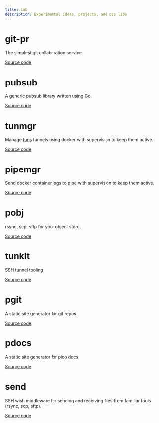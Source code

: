 ```yaml
---
title: Lab
description: Experimental ideas, projects, and oss libs
---
```


# git-pr

The simplest git collaboration service

[Source code](https://github.com/picosh/git-pr)

# pubsub

A generic pubsub library written using Go.

[Source code](https://github.com/picosh/pubsub)

# tunmgr

Manage [tuns](https://pico.sh/tuns) tunnels using docker with supervision to
keep them active.

[Source code](https://github.com/picosh/tunmgr)

# pipemgr

Send docker container logs to [pipe](https://pipe.pico.sh) with supervision to
keep them active.

[Source code](https://github.com/picosh/pipemgr)

# pobj

rsync, scp, sftp for your object store.

[Source code](https://github.com/picosh/pobj)

# tunkit

SSH tunnel tooling

[Source code](https://github.com/picosh/tunkit)

# pgit

A static site generator for git repos.

[Source code](https://github.com/picosh/pgit)

# pdocs

A static site generator for pico docs.

[Source code](https://github.com/picosh/pdocs)

# send

SSH wish middleware for sending and receiving files from familiar tools (rsync,
scp, sftp).

[Source code](https://github.com/picosh/send)
